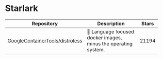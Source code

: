# Starlark

| Repository                                                                            | Description                                                     | Stars |
| ------------------------------------------------------------------------------------- | --------------------------------------------------------------- | ----- |
| [GoogleContainerTools/distroless](https://github.com/GoogleContainerTools/distroless) | 🥑  Language focused docker images, minus the operating system. | 21194 |
